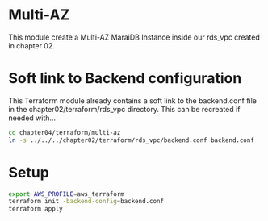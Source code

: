 # Multi-AZ

This module create a Multi-AZ MaraiDB Instance inside our rds_vpc created in chapter 02.

# Soft link to Backend configuration

This Terraform module already contains a soft link to the backend.conf file in the chapter02/terraform/rds_vpc directory. This can be recreated if needed with...


```bash
cd chapter04/terraform/multi-az
ln -s ../../../chapter02/terraform/rds_vpc/backend.conf backend.conf
```

# Setup

```bash
export AWS_PROFILE=aws_terraform
terraform init -backend-config=backend.conf
terraform apply
```
